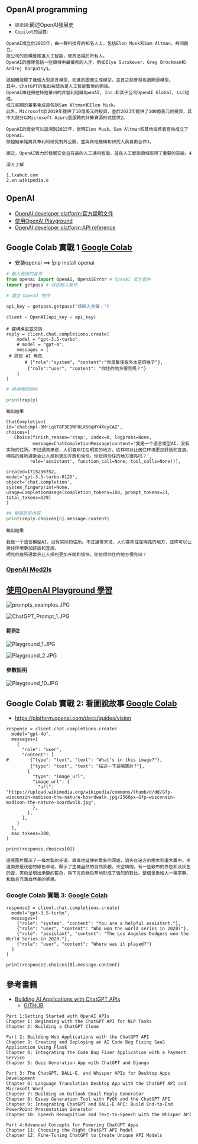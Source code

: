 ## OpenAI programming
- `提示詞`:簡述OpenAI發展史
- `Copilot的回答`:
```
OpenAI成立於2015年，由一群科技界的知名人士，包括Elon Musk和Sam Altman，共同創立。
該公司的目標是推進人工智能，使其造福於所有人。
OpenAI的團隊包括一些領域中最優秀的人才，例如Ilya Sutskever、Greg Brockman和Andrej Karpathy1。

該組織發展了幾個大型語言模型、先進的圖像生成模型，並且之前曾發布過開源模型。
其中，ChatGPT的推出被認為是人工智能繁榮的開端。
OpenAI由註冊在特拉華州的非營利組織OpenAI, Inc.和其子公司OpenAI Global, LLC組成。
成立初期的董事會成員包括Sam Altman和Elon Musk。
此外，Microsoft於2019年提供了10億美元的投資，並於2023年提供了100億美元的投資，其中大部分以Microsoft Azure雲服務的計算資源形式提供2。

OpenAI的歷史可以追溯到2015年，當時Elon Musk、Sam Altman和其他投資者宣布成立了OpenAI。
該組織承諾將其專利和研究對外公開，並與其他機構和研究人員自由合作3。

總之，OpenAI致力於發展安全且有益的人工通用智能，並在人工智能領域取得了重要的突破。4

深入了解

1.lxahub.com
2.en.wikipedia.o
```
## OpenAI
- [OpenAI developer platform:官方說明文件](https://platform.openai.com/docs/overview)
- [使用OpenAI Playground](https://platform.openai.com/playground)
- [OpenAI developer platform:API reference](https://platform.openai.com/docs/api-reference)

## Google Colab 實戰 1 [Google Colab](https://colab.research.google.com/)
- 安裝openai ==> !pip install openai

```python
# 載入使用的套件
from openai import OpenAI, OpenAIError # OpenAI 官方套件
import getpass # 保密輸入套件

# 建立 OpenAI 物件

api_key = getpass.getpass("請輸入金鑰：")

client = OpenAI(api_key = api_key) 
```
```
# 建構模型並交談
reply = client.chat.completions.create(
    model = "gpt-3.5-turbo",
    # model = "gpt-4",
    messages = [
 # 設定 AI 角色
       # {"role":"system", "content":"你是隻住在外太空的猴子"},
        {"role":"user", "content": "你住的地方很亮嗎？"}
    ]
)

```
```python
# 檢視傳回物件

print(reply)
```
`輸出結果`
```
ChatCompletion(
id='chatcmpl-9MriqVT8F3EOWF0LX6OqHY4XeyCAZ',
choices=[
   Choice(finish_reason='stop', index=0, logprobs=None,
          message=ChatCompletionMessage(content='我是一个语言模型AI，没有实际的住所。不过通常来说，人们喜欢住在明亮的地方，这样可以让居住环境更加舒适和宜居。明亮的居所通常会让人感到更加开朗和愉快。你觉得你住的地方很亮吗？',
         role='assistant', function_call=None, tool_calls=None))],

created=1715236752,
model='gpt-3.5-turbo-0125',
object='chat.completion',
system_fingerprint=None,
usage=CompletionUsage(completion_tokens=108, prompt_tokens=21, total_tokens=129)
)
```

```python
## 檢視訊息內容
print(reply.choices[0].message.content)
```
`輸出結果`
```
我是一个语言模型AI，没有实际的住所。不过通常来说，人们喜欢住在明亮的地方，这样可以让居住环境更加舒适和宜居。
明亮的居所通常会让人感到更加开朗和愉快。你觉得你住的地方很亮吗？
```

### [OpenAI Mod2ls](https://platform.openai.com/docs/models)
## [使用OpenAI Playground 學習](https://platform.openai.com/examples)

![prompts_examples.JPG](../pics/prompts_examples.JPG)

![ChatGPT_Prompt_1.JPG](../pics/ChatGPT_Prompt_1.JPG)

#### 範例2
![Playground_1.JPG](../pics/Playground_1.JPG)

![Playground_2.JPG](../pics/Playground_2.JPG)

#### 參數說明
![Playground_10.JPG](../pics/Playground_10.JPG)

## Google Colab 實戰 2: 看圖說故事 [Google Colab](https://colab.research.google.com/)
- https://platform.openai.com/docs/guides/vision
```
response = client.chat.completions.create(
  model="gpt-4o",
  messages=[
    {
      "role": "user",
      "content": [
#        {"type": "text", "text": "What’s in this image?"},
         {"type": "text", "text": "描述一下這張圖片?"},
        {
          "type": "image_url",
          "image_url": {
            "url": "https://upload.wikimedia.org/wikipedia/commons/thumb/d/dd/Gfp-wisconsin-madison-the-nature-boardwalk.jpg/2560px-Gfp-wisconsin-madison-the-nature-boardwalk.jpg",
          },
        },
      ],
    }
  ],
  max_tokens=300,
)

print(response.choices[0])
```
```
這張圖片展示了一條木製的步道，直直地延伸到景象的深處，消失在遠方的樹木和灌木叢中。步道兩旁是茂密的綠色草地，顯示了生機盎然的自然景觀。天空晴朗，有一些散布的白色和淡灰色的雲，天色呈現出漸變的藍色，與下方的綠色草地形成了強烈的對比。整個景象給人一種寧靜、和諧且充滿自然美的感覺。
```

### Google Colab 實戰 3:  [Google Colab](https://colab.research.google.com/)
```
response2 = client.chat.completions.create(
  model="gpt-3.5-turbo",
  messages=[
    {"role": "system", "content": "You are a helpful assistant."},
    {"role": "user", "content": "Who won the world series in 2020?"},
    {"role": "assistant", "content": "The Los Angeles Dodgers won the World Series in 2020."},
    {"role": "user", "content": "Where was it played?"}
  ]
)
```
```
print(response2.choices[0].message.content)
```
## 參考書籍
- [Building AI Applications with ChatGPT APIs](https://www.packtpub.com/product/building-ai-applications-with-chatgpt-apis/9781805127567)
  - [GITHUB](https://github.com/PacktPublishing/Building-AI-Applications-with-ChatGPT-APIs/tree/main)
```
Part 1:Getting Started with OpenAI APIs
Chapter 1: Beginning with the ChatGPT API for NLP Tasks
Chapter 2: Building a ChatGPT Clone

Part 2: Building Web Applications with the ChatGPT API
Chapter 3: Creating and Deploying an AI Code Bug Fixing SaaS Application Using Flask
Chapter 4: Integrating the Code Bug Fixer Application with a Payment Service
Chapter 5: Quiz Generation App with ChatGPT and Django

Part 3: The ChatGPT, DALL-E, and Whisper APIs for Desktop Apps Development
Chapter 6: Language Translation Desktop App with the ChatGPT API and Microsoft Word
Chapter 7: Building an Outlook Email Reply Generator
Chapter 8: Essay Generation Tool with PyQt and the ChatGPT API
Chapter 9: Integrating ChatGPT and DALL-E API: Build End-to-End PowerPoint Presentation Generator
Chapter 10: Speech Recognition and Text-to-Speech with the Whisper API

Part 4:Advanced Concepts for Powering ChatGPT Apps
Chapter 11: Choosing the Right ChatGPT API Model
Chapter 12: Fine-Tuning ChatGPT to Create Unique API Models
```
